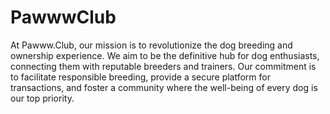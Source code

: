 # PawwwClub

At Pawww.Club, our mission is to revolutionize the dog breeding and ownership experience. We aim to be the definitive hub for dog enthusiasts, connecting them with reputable breeders and trainers. Our commitment is to facilitate responsible breeding, provide a secure platform for transactions, and foster a community where the well-being of every dog is our top priority.
